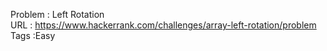 Problem : Left Rotation<br>
URL : https://www.hackerrank.com/challenges/array-left-rotation/problem<br>
Tags :Easy
